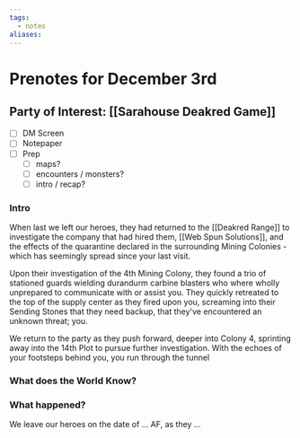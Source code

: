 ```yaml
---
tags:
  - notes
aliases:
---
```


# Prenotes for December 3rd
## Party of Interest: [[Sarahouse Deakred Game]]
- [ ] DM Screen
- [ ] Notepaper
- [ ] Prep
	- [ ] maps?
	- [ ] encounters / monsters?
	- [ ] intro / recap?

### Intro

When last we left our heroes, they had returned to the [[Deakred Range]] to investigate the company that had hired them, [[Web Spun Solutions]], and the effects of the quarantine declared in the surrounding Mining Colonies - which has seemingly spread since your last visit.

Upon their investigation of the 4th Mining Colony, they found a trio of stationed guards wielding durandurm carbine blasters who where wholly unprepared to communicate with or assist you. They quickly retreated to the top of the supply center as they fired upon you, screaming into their Sending Stones that they need backup, that they've encountered an unknown threat; you.

We return to the party as they push forward, deeper into Colony 4, sprinting away into the 14th Plot to pursue further investigation. With the echoes of your footsteps behind you, you run through the tunnel 

### What does the World Know?


### What happened?


We leave our heroes on the date of ... AF, as they ...